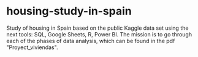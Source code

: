 # housing-study-in-spain
Study of housing in Spain based on the public Kaggle data set using the next tools: SQL, Google Sheets, R, Power BI.
The mission is to go through each of the phases of data analysis, which can be found in the pdf "Proyect_viviendas".
